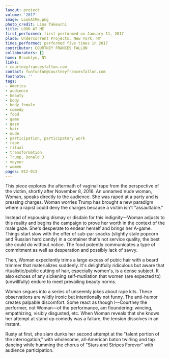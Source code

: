 ```yaml
---
layout: project
volume: '2017'
image: LookAtMe.png
photo_credit: Lina Takeuchi
title: LOOK AT ME
first_performed: first performed on January 11, 2017
place: Undercurrent Projects, New York, NY
times_performed: performed five times in 2017
contributor: COURTNEY FRANCES FALLON
collaborators: []
home: Brooklyn, NY
links:
- courtneyfrancesfallon.com
contact: funfunfun@courtneyfrancesfallon.com
footnote: ''
tags:
- America
- audience
- beauty
- body
- body female
- comedy
- food
- game
- gaze
- hair
- nude
- participation, participatory work
- rape
- ritual
- transformation
- Trump, Donald J
- voyeur
- women
pages: 012-013
---
```


This piece explores the aftermath of vaginal rape from the perspective of the victim, shortly after November 8, 2016. An unnamed nude woman, Woman, speaks directly to the audience. She was raped at a party and is pressing charges. Woman worries Trump has brought a new paradigm where a rapist could deny the charges because a victim isn't "assaultable."

Instead of espousing dismay or disdain for this indignity—Woman adjusts to this reality and begins the campaign to prove her worth in the context of the male gaze. She's desperate to endear herself and brings her A-game. Things start slow with the offer of sub-par snacks (slightly stale popcorn and Russian hard candy) in a container that's not service quality, the best she could do without notice. The food potently communicates a type of commitment as well as desperation and possibly lack of savvy.

Then, Woman expediently trims a large excess of pubic hair with a beard trimmer that materializes suddenly. It's delightfully ridiculous but aware that ritualistic/public cutting of hair, especially women's, is a dense subject. It also echoes of any sickening self-mutilation that women (are expected to) (unwillfully) endure to meet prevailing beauty norms.

Woman segues into a series of unseemly jokes about rape kits. These observations are wildly ironic but intentionally not funny. The anti-humor creates palpable discomfort. Some react as though I—Courtney the performer, not Woman—of the performance, am floundering: wincing, empathizing, visibly disgusted, etc. When Woman reveals that she knows her attempt at stand up comedy was a failure, the tension dissolves in an instant.

Rusty at first, she slam dunks her second attempt at the "talent portion of the interrogation," with wholesome, all-American baton twirling and tap dancing while humming the chorus of "Stars and Stripes Forever" with audience participation.
